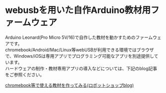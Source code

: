 # webusbを用いた自作Arduino教材用ファームウェア
Arduino Leonard(Pro Micro 5V/16)で自作した教材を動かすためのファームウェアです。  
chromebook/Android/Mac/Linux等webUSBが利用できる環境ではブラウザで、Windows/iOSは専用アプリでプログラミング可能なアプリを別途提供しています。  
ハードウェアの制作・教材専用アプリの導入などについては、下記のblog記事をご参照ください。  

[chromebook等で使える教材を作ってみる(ロボットショップblog)](https://vstone.co.jp/robotshop/blog/archives/3724 "ロボットショップblog")
